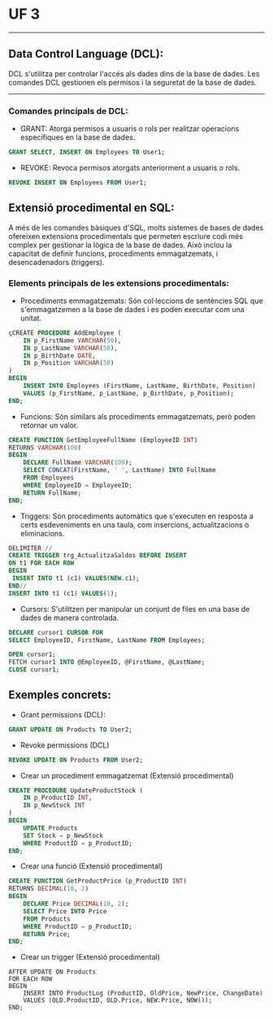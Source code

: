 # UF 3

***

## Data Control Language (DCL):
DCL s'utilitza per controlar l'accés als dades dins de la base de dades. Les comandes DCL gestionen els permisos i la seguretat de la base de dades.

***

### Comandes principals de DCL:

* GRANT: Atorga permisos a usuaris o rols per realitzar operacions específiques en la base de dades.
```sql
GRANT SELECT, INSERT ON Employees TO User1;
```

* REVOKE: Revoca permisos atorgats anteriorment a usuaris o rols.
```sql
REVOKE INSERT ON Employees FROM User1;
```

## Extensió procedimental en SQL:
A més de les comandes bàsiques d'SQL, molts sistemes de bases de dades ofereixen extensions procedimentals que permeten escriure codi més complex per gestionar la lògica de la base de dades. Això inclou la capacitat de definir funcions, procediments emmagatzemats, i desencadenadors (triggers).

### Elements principals de les extensions procedimentals:

* Procediments emmagatzemats: Són col·leccions de sentències SQL que s'emmagatzemen a la base de dades i es poden executar com una unitat.
```sql
çCREATE PROCEDURE AddEmployee (
    IN p_FirstName VARCHAR(50),
    IN p_LastName VARCHAR(50),
    IN p_BirthDate DATE,
    IN p_Position VARCHAR(50)
)
BEGIN
    INSERT INTO Employees (FirstName, LastName, BirthDate, Position)
    VALUES (p_FirstName, p_LastName, p_BirthDate, p_Position);
END;
```

* Funcions: Són similars als procediments emmagatzemats, però poden retornar un valor.
```sql
CREATE FUNCTION GetEmployeeFullName (EmployeeID INT)
RETURNS VARCHAR(100)
BEGIN
    DECLARE FullName VARCHAR(100);
    SELECT CONCAT(FirstName, ' ', LastName) INTO FullName
    FROM Employees
    WHERE EmployeeID = EmployeeID;
    RETURN FullName;
END;
```

* Triggers: Són procediments automàtics que s'executen en resposta a certs esdeveniments en una taula, com insercions, actualitzacions o eliminacions.
```sql
DELIMITER //
CREATE TRIGGER trg_ActualitzaSaldos BEFORE INSERT
ON t1 FOR EACH ROW
BEGIN
 INSERT INTO t1 (c1) VALUES(NEW.c1);
END//
INSERT INTO t1 (c1) VALUES(1);
```

* Cursors: S'utilitzen per manipular un conjunt de files en una base de dades de manera controlada.
```sql
DECLARE cursor1 CURSOR FOR
SELECT EmployeeID, FirstName, LastName FROM Employees;

OPEN cursor1;
FETCH cursor1 INTO @EmployeeID, @FirstName, @LastName;
CLOSE cursor1;
```

## Exemples concrets:

* Grant permissions (DCL):
```sql
GRANT UPDATE ON Products TO User2;
```

* Revoke permissions (DCL)
```sql
REVOKE UPDATE ON Products FROM User2;
```

* Crear un procediment emmagatzemat (Extensió procedimental)
```sql
CREATE PROCEDURE UpdateProductStock (
    IN p_ProductID INT,
    IN p_NewStock INT
)
BEGIN
    UPDATE Products
    SET Stock = p_NewStock
    WHERE ProductID = p_ProductID;
END;
```

* Crear una funció (Extensió procedimental)
```sql
CREATE FUNCTION GetProductPrice (p_ProductID INT)
RETURNS DECIMAL(10, 2)
BEGIN
    DECLARE Price DECIMAL(10, 2);
    SELECT Price INTO Price
    FROM Products
    WHERE ProductID = p_ProductID;
    RETURN Price;
END;
```

* Crear un trigger (Extensió procedimental)
```sqlCREATE TRIGGER UpdateProductLog
AFTER UPDATE ON Products
FOR EACH ROW
BEGIN
    INSERT INTO ProductLog (ProductID, OldPrice, NewPrice, ChangeDate)
    VALUES (OLD.ProductID, OLD.Price, NEW.Price, NOW());
END;
```
